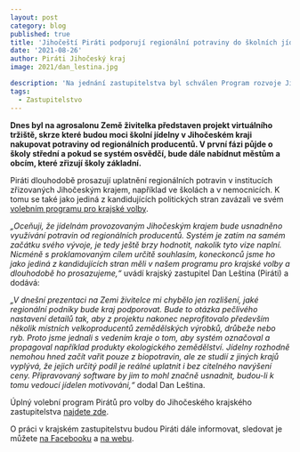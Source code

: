 ```yaml
---
layout: post
category: blog
published: true
title: 'Jihočeští Piráti podporují regionální potraviny do školních jídelen, plánované virtuální tržiště může být příležitostí'
date: '2021-08-26'
author: Piráti Jihočeský kraj
image: 2021/dan_lestina.jpg

description: 'Na jednání zastupitelstva byl schválen Program rozvoje Jihočeského kraje na období let 2021 až 2027. Piráti svými hlasy tento program podpořili poté, co se sami poslední rok aktivně účastnili jeho přípravy. Oceňují, že většina jejich podnětů, týkajících se například ochrany přírody, krajiny a dopravy, byla zapracována.'
tags:
  - Zastupitelstvo
---
```

**Dnes byl na agrosalonu Země živitelka představen projekt virtuálního tržiště, skrze které budou moci školní jídelny v Jihočeském kraji nakupovat potraviny od regionálních producentů. V první fázi půjde o školy střední a pokud se systém osvědčí, bude dále nabídnut městům a obcím, které zřizují školy základní.**

Piráti dlouhodobě prosazují uplatnění regionálních potravin v institucích zřizovaných Jihočeským krajem, například ve školách a v nemocnicích. K tomu se také jako jediná z kandidujících politických stran zavázali ve svém [volebním programu pro krajské volby](https://a.pirati.cz/jihocesky/img/program.pdf).

*„Oceňuji, že jídelnám provozovaným Jihočeským krajem bude usnadněno využívání potravin od regionálních producentů. Systém je zatím na samém začátku svého vývoje, je tedy ještě brzy hodnotit, nakolik tyto vize naplní. Nicméně s proklamovaným cílem určitě souhlasím, koneckonců jsme ho jako jediná z kandidujících stran měli v našem programu pro krajské volby a dlouhodobě ho prosazujeme,“* uvádí krajský zastupitel Dan Leština (Piráti) a dodává:

*„V dnešní prezentaci na Zemi živitelce mi chybělo jen rozlišení, jaké regionální podniky bude kraj podporovat. Bude to otázka pečlivého nastavení detailů tak, aby z projektu nakonec neprofitovalo především několik místních velkoproducentů zemědělských výrobků, drůbeže nebo ryb. Proto jsme jednali s vedením kraje o tom, aby systém označoval a propagoval například produkty ekologického zemědělství. Jídelny rozhodně nemohou hned začít vařit pouze z biopotravin, ale ze studií z jiných krajů vyplývá, že jejich určitý podíl je reálné uplatnit i bez citelného navýšení ceny. Připravovaný software by jim to mohl značně usnadnit, budou-li k tomu vedoucí jídelen motivováni,“* dodal Dan Leština.

Úplný volební program Pirátů pro volby do Jihočeského krajského zastupitelstva [najdete zde](https://a.pirati.cz/jihocesky/img/program.pdf).

O práci v krajském zastupitelstvu budou Piráti dále informovat, sledovat je můžete [na Facebooku](https://www.facebook.com/pirati.jck) a 
[na webu](https://jihocesky.pirati.cz/).
